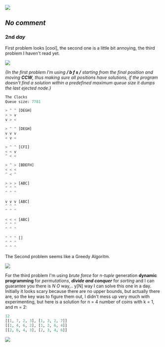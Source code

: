 ![](pix/perspective.png)
## *No comment*

### 2nd *day*
First problem looks [cool], the second one is a little bit annoying,
the third problem I haven't read yet.

![](pix/WhiteQueen.png)

*{In the first problem I'm using **/ b f s /** starting from the final position
and moving **CCW**, thus making sure all positions have solutions, if the program
doesn't find a solution within a predefined maximum queue size it dumps the last
ejected node.}*

```Python
The Clocks
Queue size: 7781

> ^ ^ [DEGH]
> > v
v > <

> ^ ^ [DEGH]
v v v
< v <

> ^ ^ [CFI]
< < v
^ < <

> ^ > [BDEFH]
< < <
^ < ^

> > > [ABC]
^ ^ ^
^ ^ ^

v v v [ABC]
^ ^ ^
^ ^ ^

< < < [ABC]
^ ^ ^
^ ^ ^

^ ^ ^ []
^ ^ ^
^ ^ ^
```

The Second problem seems like a Greedy Algoritm.

![](pix/4i4mitko.png)

For the third problem I'm using *brute force* for *n-tuple* generation
**dynamic programming** for *permutations*, ***divide and conquer***
for *sorting* and I can guarantee you there is _N O_ way,.. y[N] way I
can solve this one in a day. Initially it looks scary because there
are no upper bounds, but actually there are, so the key was to figure
them out, I didn't mess up very much with experimenting, but here is a
solution for n = 4 number of coins with k = 1, and m = 2:

```Python
12
[[1, 7, 2, 3], [1, 3, 2, 7]]
[[1, 4, 6, 2], [1, 2, 6, 4]]
[[2, 6, 4, 3], [2, 3, 4, 6]]
```
![](pix/12_4ng.png)